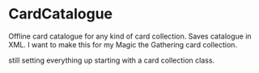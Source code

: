 # CardCatalogue
Offline card catalogue for any kind of card collection. Saves catalogue in XML. I want to make this for my Magic the Gathering card collection.

still setting everything up starting with a card collection class. 
